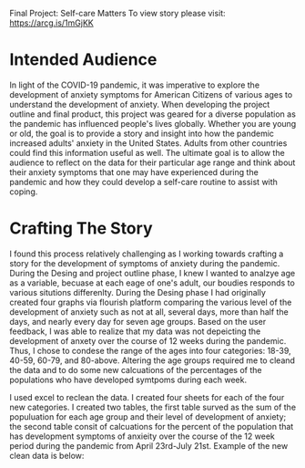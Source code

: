 Final Project: Self-care Matters
To view story please visit: https://arcg.is/1mGjKK

# Intended Audience
In light of the COVID-19 pandemic, it was imperative to explore the development of anxiety symptoms for American Citizens of various ages to understand the development of anxiety. When developing the project outline and final product, this project was geared for a diverse population as the pandemic has influenced people's lives globally. Whether you are young or old, the goal is to provide a story and insight into how the pandemic increased adults' anxiety in the United States. Adults from other countries could find this information useful as well. The ultimate goal is to allow the audience to reflect on the data for their particular age range and think about their anxiety symptoms that one may have experienced during the pandemic and how they could develop a self-care routine to assist with coping. 

# Crafting The Story
I found this process relatively challenging as I working towards crafting a story for the development of symptoms of anxiety during the pandemic. During the Desing and project outline phase, I knew I wanted to analzye age as a variable, becuase at each eage of one's adult, our boudies responds to various situtions differenlty.  During the Desing phase I had originally created four graphs via flourish platform comparing the various level of the development of anxiety such as not at all, several days, more than half the days, and nearly every day for seven age groups. Based on the user feedback, I was able to realize that my data was not depeicting the development of anxety over the course of 12 weeks during the pandemic. Thus, I chose to condese the range of the ages into four categories: 18-39, 40-59, 60-79, and 80-above. Altering the age groups required me to cleand the data and to do some new calcuations of the percentages of the populations who have developed symtpoms during each week. 

I used excel to reclean the data. I created four sheets for each of the four new categories. I created two tables, the first table surved as the sum of the populuation for each age group and their level of development of anxiety; the second table consit of calcuations for the percent of the population that has development symptoms of anxieity over the course of the 12 week period during the pandemic from April 23rd-July 21st. Example of the new clean data is below: 
